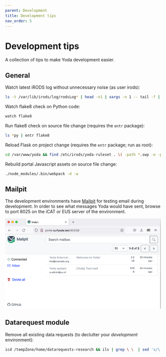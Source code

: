 ```yaml
---
parent: Development
title: Development tips
nav_order: 5
---
```

# Development tips

A collection of tips to make Yoda development easier.

## General

Watch latest iRODS log without unnecessary noise (as user irods):
```bash
ls -t /var/lib/irods/log/rodsLog* | head -n1 | xargs -n 1 -- tail -f | grep -v "{rods#tempZone} Agent process started from 127.0.0.1"
```

Watch flake8 check on Python code:
```bash
watch flake8
```

Run flake8 check on source file change (requires the `entr` package):
```bash
ls *py | entr flake8
```

Reload Flask on project change (requires the `entr` package; run as root):
```bash
cd /var/www/yoda && find /etc/irods/yoda-ruleset . \( -path *.swp -o -path */node_modules/* -o -path ./venv -o -path ./.git \) -prune -o -print | entr touch yoda_debug.wsgi
```

Rebuild portal Javascript assets on source file change:
```bash
./node_modules/.bin/webpack -d -w
```

## Mailpit

The development environments have [Mailpit](https://github.com/axllent/mailpit) for testing email during development.
In order to see what messages Yoda would have sent, browse to port 8025 on the iCAT or EUS server of the environment.

![Mailpit screenshot](screenshot-mailpit.png)

## Datarequest module
Remove all existing data requests (to declutter your _development_ environment):
```bash
icd /tempZone/home/datarequests-research && ils | grep \ \  | sed 's/\ \ C-\ //' | xargs -I COLLPATH sh -c "ichmod -M -r own rods COLLPATH && irm -r COLLPATH"
```
